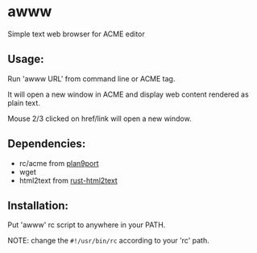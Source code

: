 # awww
Simple text web browser for ACME editor

## Usage:

Run 'awww URL' from command line or ACME tag.

It will open a new window in ACME and display web content rendered as plain text.

Mouse 2/3 clicked on href/link will open a new window.

## Dependencies:
- rc/acme from [plan9port](https://github.com/9fans/plan9port)
- wget
- html2text from [rust-html2text](https://github.com/jugglerchris/rust-html2text)

## Installation:
Put 'awww' rc script to anywhere in your PATH. 

NOTE: change the `#!/usr/bin/rc` according to your 'rc' path.

